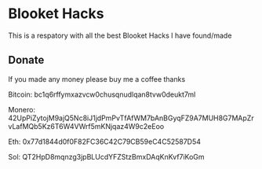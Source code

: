 # Blooket Hacks

This is a respatory with all the best Blooket Hacks I have found/made


## Donate

If you made any money please buy me a coffee thanks

Bitcoin: bc1q6rffymxazvcw0chusqnudlqan8tvw0deukt7ml

Monero: 42UpPiZytojM9ajQ5Nc8iJ1jdPmPvTfAfWM7bAnBGyqFZ9A7MUH8G7MApZrvLafMQb5Kz6T6W4VWrf5mKNjqaz4W9c2eEoo

Eth: 0x77d1844d0f0F82FC36C42C79CB59eC4C52587D54

Sol: QT2HpD8mqnzg3jpBLUcdYFZStzBmxDAqKnKvf7iKoGm
